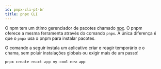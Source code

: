 ```yaml
---
id: pnpx-cli-pt-br
title: pnpx CLI
---
```


O npm tem um ótimo gerenciador de pacotes chamado [npx](https://medium.com/@maybekatz/introducing-npx-an-npm-package-runner-55f7d4bd282b).
O pnpm oferece a mesma ferramenta através do comando `pnpx`. A única diferença é que o `pnpx` usa o pnpm para instalar pacotes.

O comando a seguir instala um aplicativo criar e reagir temporário e o chama,
sem poluir instalações globais ou exigir mais de um passo!

```
pnpx create-react-app my-cool-new-app
```
